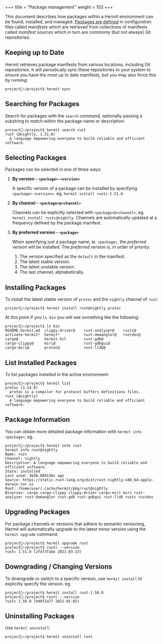 +++
title = "Package management"
weight = 103
+++

This document describes how packages within a Hermit environment can be found,
installed, and managed. [Packages are defined](../../packaging/overview) in
configuration files called _manifests_ which are retrieved from collections
of manifests called _manifest sources_ which in turn are commonly (but not
always) Git repositories.

## Keeping up to Date

Hermit retrieves package manifests from various locations, including Git
repositories. It will periodically sync these repositories to your system to
ensure you have the most up to date manifests, but you may also force this by running:

```text
project🐚~/project$ hermit sync
```

## Searching for Packages

Search for packages with the `search` command, optionally passing a substring
to match within the package name or description:

```text
project🐚~/project$ hermit search rust
rust (@nightly, 1.51.0)
  A language empowering everyone to build reliable and efficient software.
```

## Selecting Packages

Packages can be selected in one of three ways:

1. **By version - `<package>-<version>`**

	A specific version of a package can be installed by specifying
	`<package>-<version>`. eg. `hermit install rustc-1.51.0`

2. **By channel - `<package>@<channel>`**

	Channels can be explicitly selected with `<package>@<channel>`, eg.
	`hermit install rustc@nightly`. Channels are automatically updated at
	a frequency defined by the package manifest.

3. **By preferred version - `<package>`**

	When specifying just a package name, ie. `<package>`, the _preferred version_
	will be installed. The _preferred version_ is, in order of priority:

	1. The version specified as the `default` in the manifest.
	2. The latest stable version.
	3. The latest unstable version.
	4. The last channel, alphabetically.

## Installing Packages

To install the latest stable version of `protoc` and the `nightly` channel of
`rust`:

```text
project🐚~/project$ hermit install rust@nightly protoc
```

At this point if you `ls bin` you will see something like the following:

```text
project🐚~/project$ ls bin
README.hermit.md  clippy-driver@    rust-analyzer@    rustc@
activate-hermit*  hermit*           rust-demangler@   rustdoc@
cargo@            hermit.hcl        rust-gdb@
cargo-clippy@     miri@             rust-gdbgui@
cargo-miri@       protoc@           rust-lldb@
```

## List Installed Packages

To list packages installed in the active environment:

```text
project🐚~/project$ hermit list
protoc (3.14.0)
  protoc is a compiler for protocol buffers definitions files.
rust (@nightly)
  A language empowering everyone to build reliable and efficient software.
```

## Package Information

You can obtain more detailed package information with `hermit info <package>`, eg.

```text
project🐚~/project$ hermit info rust
hermit info rust@nightly
Name: rust
Channel: nightly
Description: A language empowering everyone to build reliable and efficient software.
State: installed
Last used: 3m36.889138s ago
Source: https://static.rust-lang.org/dist/rust-nightly-x86_64-apple-darwin.tar.xz
Root: /home/user/.cache/hermit/pkg/rust@nightly
Binaries: cargo cargo-clippy clippy-driver cargo-miri miri rust-analyzer rust-demangler rust-gdb rust-gdbgui rust-lldb rustc rustdoc
```

## Upgrading Packages

For package channels or versions that adhere to semantic versioning, Hermit
will automatically upgrade to the latest minor version using the
`hermit upgrade` command:

```text
project🐚~/project$ hermit upgrade rust
project🐚~/project$ rustc --version
rustc 1.51.0 (2fd73fabe 2021-03-23)
```

## Downgrading / Changing Versions

To downgrade or switch to a specific version, use `hermit install` to
explicitly specify the version. eg.

```text
project🐚~/project$ hermit install rust-1.50.0
project🐚~/project$ rustc --version
rustc 1.50.0 (940f2a77 2021-01-02)
```

## Uninstalling Packages

Use `hermit uninstall`:

```text
project🐚~/project$ hermit uninstall rust
```

